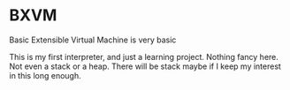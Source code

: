 # BXVM
Basic Extensible Virtual Machine is very basic

This is my first interpreter, and just a learning project. Nothing fancy here. Not even a stack or a heap. There will be stack maybe if I keep my interest in this long enough.
